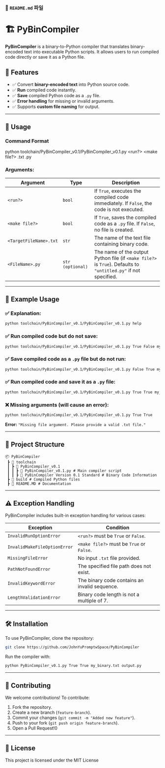### **📌 `README.md` 파일**

# 🏗️ PyBinCompiler

**PyBinCompiler** is a binary-to-Python compiler that translates binary-encoded text into executable Python scripts. It allows users to run compiled code directly or save it as a Python file.

## 📌 Features
- ✅ Convert **binary-encoded text** into Python source code.
- ✅ **Run** compiled code instantly.
- ✅ **Save** compiled Python code as a `.py` file.
- ✅ **Error handling** for missing or invalid arguments.
- ✅ Supports **custom file naming** for output.

---

## 🚀 Usage

### **Command Format**

python toolchain/PyBinCompiler_v0.1/PyBinCompiler_v0.1.py <run?> <make file?> <TargetFileName>.txt <FileName>.py

### **Arguments:**
| Argument | Type | Description |
|----------|------|-------------|
| `<run?>` | `bool` | If `True`, executes the compiled code immediately. If `False`, the code is not executed. |
| `<make file?>` | `bool` | If `True`, saves the compiled code as a `.py` file. If `False`, no file is created. |
| `<TargetFileName>.txt` | `str` | The name of the text file containing binary code. |
| `<FileName>.py` | `str (optional)` | The name of the output Python file (if `<make file?>` is `True`). Defaults to `"untitled.py"` if not specified. |

---

## 🔹 Example Usage

### ✅ Explanation:
```bash
python toolchain/PyBinCompiler_v0.1/PyBinCompiler_v0.1.py help
```


### ✅ Run compiled code but do not save:
```bash
python toolchain/PyBinCompiler_v0.1/PyBinCompiler_v0.1.py True False my_binary.txt
```

### ✅ Save compiled code as a `.py` file but do not run:
```bash
python toolchain/PyBinCompiler_v0.1/PyBinCompiler_v0.1.py False True my_binary.txt output.py
```

### ✅ Run compiled code and save it as a `.py` file:
```bash
python toolchain/PyBinCompiler_v0.1/PyBinCompiler_v0.1.py True True my_binary.txt output.py
```

### ❌ Missing arguments (will cause an error):
```bash
python toolchain/PyBinCompiler_v0.1/PyBinCompiler_v0.1.py True True
```
**Error:** `"Missing file argument. Please provide a valid .txt file."`

---

## 📂 Project Structure

```
📦 PyBinCompiler
 ┣ 📂 toolchain
 ┃ ┣ 📂 PyBinCompiler_v0.1
 ┃ ┃ ┣ 📜 PyBinCompiler_v0.1.py # Main compiler script
 ┃ ┃ ┣ 📜 PyBinCompiler Version 0.1 Standard # Binary Code Information
 ┣ 📂 build # Compiled Python files
 ┣ 📜 README.MD # Documentation
```

---

## ⚠️ Exception Handling
PyBinCompiler includes built-in exception handling for various cases:

| Exception | Condition |
|-----------|-----------|
| `InvalidRunOptionError` | `<run?>` must be `True` or `False`. |
| `InvalidMakeFileOptionError` | `<make file?>` must be `True` or `False`. |
| `MissingFileError` | No input `.txt` file provided. |
| `PathNotFoundError` | The specified file path does not exist. |
| `InvalidKeywordError` | The binary code contains an invalid sequence. |0
| `LengthValidationError` | Binary code length is not a multiple of 7. |

---

## 🛠 Installation
To use PyBinCompiler, clone the repository:
```bash
git clone https://github.com/JohnYuPromptwSpace/PyBinCompiler
```

Run the compiler with:
```bash
python PyBinCompiler_v0.1.py True True my_binary.txt output.py
```

---

## 🤝 Contributing
We welcome contributions! To contribute:
1. Fork the repository.
2. Create a new branch (`feature-branch`).
3. Commit your changes (`git commit -m "Added new feature"`).
4. Push to your fork (`git push origin feature-branch`).
5. Open a Pull Request!0

---

## 📜 License
This project is licensed under the MIT License

